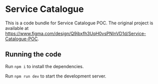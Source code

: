 
  # Service Catalogue

  This is a code bundle for Service Catalogue POC. The original project is available at https://www.figma.com/design/Q9ibxfh3UqH0vsPNInVD1d/Service-Catalogue-POC.

  ## Running the code

  Run `npm i` to install the dependencies.

  Run `npm run dev` to start the development server.
  